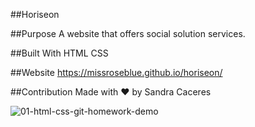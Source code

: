 ##Horiseon

##Purpose
A website that offers social solution services.

##Built With
HTML
CSS

##Website
https://missroseblue.github.io/horiseon/

##Contribution
Made with ❤️ by Sandra Caceres

![01-html-css-git-homework-demo](https://user-images.githubusercontent.com/28720227/129456712-2766f616-48bc-4da0-90ec-aa8ac726ea13.png)
